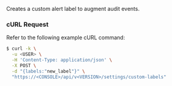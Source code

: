 Creates a custom alert label to augment audit events.

### cURL Request

Refer to the following example cURL command:

```bash
$ curl -k \
  -u <USER> \
  -H 'Content-Type: application/json' \
  -X POST \
  -d "{labels:"new_label"}" \
  "https://<CONSOLE>/api/v<VERSION>/settings/custom-labels"
```
